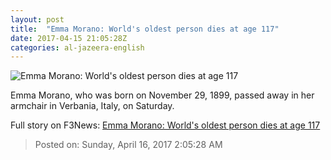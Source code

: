 ```yaml
---
layout: post
title:  "Emma Morano: World's oldest person dies at age 117"
date: 2017-04-15 21:05:28Z
categories: al-jazeera-english
---
```


![Emma Morano: World's oldest person dies at age 117](http://www.aljazeera.com/mritems/Images/2017/4/15/766e2f66b5df4648ba2ac0940afdad90_18.jpg)

Emma Morano, who was born on November 29, 1899, passed away in her armchair in Verbania, Italy, on Saturday.


Full story on F3News: [Emma Morano: World's oldest person dies at age 117](http://www.f3nws.com/n/Sc3nVJ)

> Posted on: Sunday, April 16, 2017 2:05:28 AM

